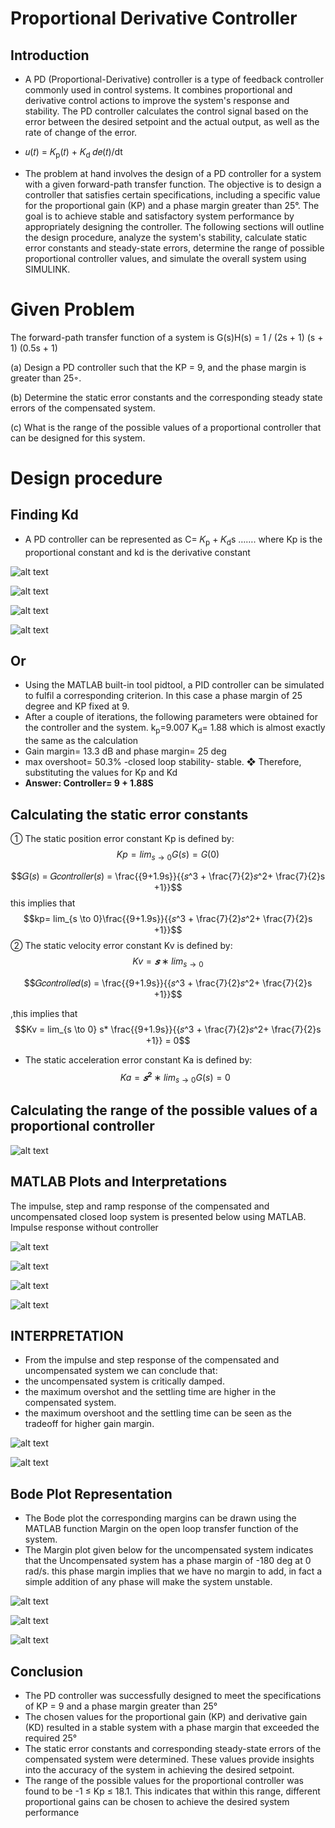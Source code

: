 # Proportional Derivative Controller

## Introduction

- A PD (Proportional-Derivative) controller is a type of feedback controller commonly 
used in control systems. It combines proportional and derivative control actions to 
improve the system's response and stability. The PD controller calculates the control 
signal based on the error between the desired setpoint and the actual output, as 
well as the rate of change of the error.
 
- 𝑢(𝑡) = 𝐾<sub>p</sub>(𝑡) + 𝐾<sub>d</sub> 𝑑𝑒(𝑡)/dt




- The problem at hand involves the design of a PD controller for a system with a given forward-path transfer function. The objective is to design a controller that satisfies certain specifications, including a specific value for the proportional gain (KP) and a 
phase margin greater than 25°. The goal is to achieve stable and satisfactory system 
performance by appropriately designing the controller. The following sections will 
outline the design procedure, analyze the system's stability, calculate static error 
constants and steady-state errors, determine the range of possible proportional 
controller values, and simulate the overall system using SIMULINK.

# Given Problem 
The forward-path transfer function of a system is 
G(s)H(s) = 1 / (2s + 1) (s + 1) (0.5s + 1) 

(a) Design a PD controller such that the KP = 9, and the phase margin is greater than 25◦.
 
 (b) Determine the static error constants and the corresponding steady state errors of the 
compensated system. 

(c) What is the range of the possible values of a proportional controller that can be designed 
for this system.


# Design procedure
## Finding Kd
- A PD controller can be represented as 
 C= 𝐾<sub>p</sub> + 𝐾<sub>d</sub>s ……. where Kp is the proportional constant and kd is the derivative constant
  

![![alt text](Images\image.png)](../Images/image.png)

![![alt text](Images\image-1.png)](../Images/image-1.png)

![![alt text](Images\image-2.png)](../Images/image-2\.png)

![![alt text](Images\image-3.png)](../Images/image-3.png)

## Or 
- Using the MATLAB built-in tool pidtool, a PID controller can be simulated to fulfil a 
corresponding criterion. In this case a phase margin of 25 degree and KP fixed at 9.
- After a couple of iterations, the following parameters were obtained for the controller and the system.
k<sub>p</sub>=9.007 K<sub>d</sub>= 1.88 which is almost exactly the same as the calculation
- Gain margin= 13.3 dB and phase margin= 25 deg
- max overshoot= 50.3%
-closed loop stability- stable.
❖ Therefore, substituting the values for Kp and Kd 
- **Answer: Controller= 9 + 1.88S**
## Calculating the static error constants
① The static position error constant Kp is defined by:
$$Kp = lim_{{s \to 0}} G(s) = G(0)$$

$$𝐺(𝑠) = 𝐺𝑐𝑜𝑛𝑡𝑟𝑜𝑙𝑙𝑒𝑟(𝑠) = \frac{{9+1.9s}}{{𝑠^3 + \frac{7}{2}𝑠^2+ \frac{7}{2}s +1}}$$
this implies that 
$$kp= lim_{s \to 0}\frac{{9+1.9s}}{{𝑠^3 + \frac{7}{2}𝑠^2+ \frac{7}{2}s +1}}$$
② The static velocity error constant Kv is defined by:
 $$Kv = 𝒔 ∗ lim_{s \to 0}$$

  $$𝐺𝑐𝑜𝑛𝑡𝑟𝑜𝑙𝑙𝑒𝑑(𝑠) = \frac{{9+1.9s}}{{𝑠^3 + \frac{7}{2}𝑠^2+ \frac{7}{2}s +1}}$$

,this implies that 
$$Kv = lim_{s \to 0} s* \frac{{9+1.9s}}{{𝑠^3 + \frac{7}{2}𝑠^2+ \frac{7}{2}s +1}} = 0$$

- The static acceleration error constant Ka is defined by:
 $$Ka = 𝒔^𝟐 ∗ lim_{s \to 0} G(s)= 0$$






## Calculating the range of the possible values of a proportional controller 

![![alt text](Images\image-4.png)](../Images/image-4.png)
## MATLAB Plots and Interpretations
The impulse, step and ramp response of the compensated and uncompensated closed loop 
system is presented below using MATLAB.
Impulse response without controller

![![alt text](Images\image-5.png)](../Images/image-5.png)

![![alt text](Images\image-6.png)](../Images/image-6.png)

![![alt text](Images\image-7.png)](../Images/image-7.png)

![![alt text](Images\image-8.png)](../Images/image-8.png)
## INTERPRETATION
- From the impulse and step response of the compensated and uncompensated system we 
can conclude that:
- the uncompensated system is critically damped.
- the maximum overshot and the settling time are higher in the compensated system.
- the maximum overshoot and the settling time can be seen as the tradeoff for higher gain margin.

![![alt text](Images\image-9.png)](../Images/image-9.png)

![![alt text](Images\image-10.png)](../Images/image-10.png)
## Bode Plot Representation
- The Bode plot the corresponding margins can be drawn using the MATLAB function
Margin on the open loop transfer function of the system. 
- The Margin plot given below for the uncompensated system indicates that the 
Uncompensated system has a phase margin of -180 deg at 0 rad/s. this phase margin 
implies that we have no margin to add, in fact a simple addition of any phase will 
make the system unstable.

![![alt text](Images\image-11.png)](../Images/image-11.png)

![![alt text](Images\image-12.png)](../Images/image-12.png)

![![alt text](Images\image-13.png)](../Images/image-13.png)

## Conclusion
- The PD controller was successfully designed to meet the specifications of KP = 9 and a 
phase margin greater than 25°
- The chosen values for the proportional gain (KP) and derivative gain (KD) resulted in a 
stable system with a phase margin that exceeded the required 25°
- The static error constants and corresponding steady-state errors of the compensated 
system were determined. These values provide insights into the accuracy of the system 
in achieving the desired setpoint.
- The range of the possible values for the proportional controller was found to be -1 ≤ Kp 
≤ 18.1. This indicates that within this range, different proportional gains can be chosen 
to achieve the desired system performance
